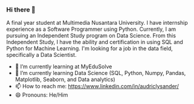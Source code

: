 ### Hi there 👋

A final year student at Multimedia Nusantara University. I have internship experience as a Software Programmer using Python. Currently, I am pursuing an Independent Study program on Data Science. From this Independent Study, I have the ability and certification in using SQL and Python for Machine Learning. I'm looking for a job in the data field, specifically a Data Scientist.

- 🔭 I’m currently learning at MyEduSolve
- 🌱 I’m currently learning Data Science (SQL, Python, Numpy, Pandas, Matplotlib, Seaborn, and Data analytics)
- 📫 How to reach me: https://www.linkedin.com/in/audriclysander/
- 😄 Pronouns: He/Him
